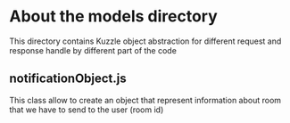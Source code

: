 # About the models directory

This directory contains Kuzzle object abstraction for different request and response handle by different part of the code

## notificationObject.js
This class allow to create an object that represent information about room that we have to send to the user (room id)
